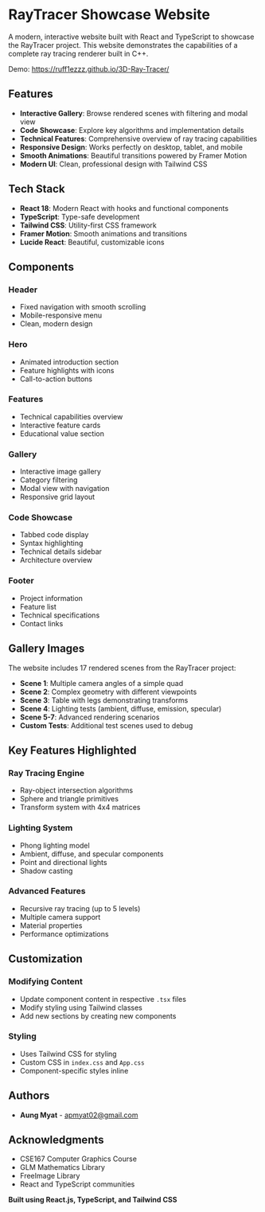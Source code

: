 # RayTracer Showcase Website

A modern, interactive website built with React and TypeScript to showcase the RayTracer project. This website demonstrates the capabilities of a complete ray tracing renderer built in C++.

Demo: https://ruff1ezzz.github.io/3D-Ray-Tracer/

## Features

- **Interactive Gallery**: Browse rendered scenes with filtering and modal view
- **Code Showcase**: Explore key algorithms and implementation details
- **Technical Features**: Comprehensive overview of ray tracing capabilities
- **Responsive Design**: Works perfectly on desktop, tablet, and mobile
- **Smooth Animations**: Beautiful transitions powered by Framer Motion
- **Modern UI**: Clean, professional design with Tailwind CSS

## Tech Stack

- **React 18**: Modern React with hooks and functional components
- **TypeScript**: Type-safe development
- **Tailwind CSS**: Utility-first CSS framework
- **Framer Motion**: Smooth animations and transitions
- **Lucide React**: Beautiful, customizable icons

## Components

### Header
- Fixed navigation with smooth scrolling
- Mobile-responsive menu
- Clean, modern design

### Hero
- Animated introduction section
- Feature highlights with icons
- Call-to-action buttons

### Features
- Technical capabilities overview
- Interactive feature cards
- Educational value section

### Gallery
- Interactive image gallery
- Category filtering
- Modal view with navigation
- Responsive grid layout

### Code Showcase
- Tabbed code display
- Syntax highlighting
- Technical details sidebar
- Architecture overview

### Footer
- Project information
- Feature list
- Technical specifications
- Contact links

## Gallery Images

The website includes 17 rendered scenes from the RayTracer project:

- **Scene 1**: Multiple camera angles of a simple quad
- **Scene 2**: Complex geometry with different viewpoints
- **Scene 3**: Table with legs demonstrating transforms
- **Scene 4**: Lighting tests (ambient, diffuse, emission, specular)
- **Scene 5-7**: Advanced rendering scenarios
- **Custom Tests**: Additional test scenes used to debug

## Key Features Highlighted

### Ray Tracing Engine
- Ray-object intersection algorithms
- Sphere and triangle primitives
- Transform system with 4x4 matrices

### Lighting System
- Phong lighting model
- Ambient, diffuse, and specular components
- Point and directional lights
- Shadow casting

### Advanced Features
- Recursive ray tracing (up to 5 levels)
- Multiple camera support
- Material properties
- Performance optimizations

## Customization

### Modifying Content
- Update component content in respective `.tsx` files
- Modify styling using Tailwind classes
- Add new sections by creating new components

### Styling
- Uses Tailwind CSS for styling
- Custom CSS in `index.css` and `App.css`
- Component-specific styles inline

## Authors

- **Aung Myat** - apmyat02@gmail.com

## Acknowledgments

- CSE167 Computer Graphics Course
- GLM Mathematics Library
- FreeImage Library
- React and TypeScript communities

**Built using React.js, TypeScript, and Tailwind CSS**
